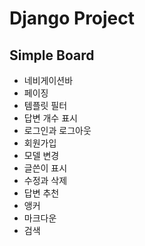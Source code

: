 # Django Project
## Simple Board
+ 네비게이션바
+ 페이징
+ 템플릿 필터
+ 답변 개수 표시
+ 로그인과 로그아웃
+ 회원가입
+ 모델 변경
+ 글쓴이 표시
+ 수정과 삭제
+ 답변 추천
+ 앵커
+ 마크다운
+ 검색
